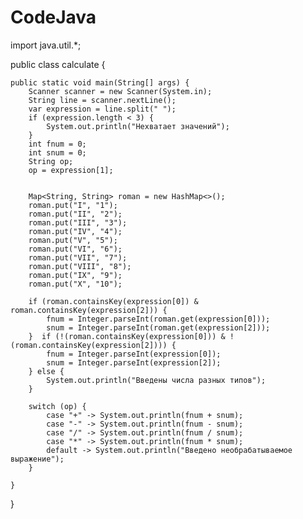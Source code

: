 # CodeJava
import java.util.*;

public class calculate {


    public static void main(String[] args) {
        Scanner scanner = new Scanner(System.in);
        String line = scanner.nextLine();
        var expression = line.split(" ");
        if (expression.length < 3) {
            System.out.println("Нехватает значений");
        }
        int fnum = 0;
        int snum = 0;
        String op;
        op = expression[1];


        Map<String, String> roman = new HashMap<>();
        roman.put("I", "1");
        roman.put("II", "2");
        roman.put("III", "3");
        roman.put("IV", "4");
        roman.put("V", "5");
        roman.put("VI", "6");
        roman.put("VII", "7");
        roman.put("VIII", "8");
        roman.put("IX", "9");
        roman.put("X", "10");

        if (roman.containsKey(expression[0]) & roman.containsKey(expression[2])) {
            fnum = Integer.parseInt(roman.get(expression[0]));
            snum = Integer.parseInt(roman.get(expression[2]));
        }  if (!(roman.containsKey(expression[0])) & !(roman.containsKey(expression[2]))) {
            fnum = Integer.parseInt(expression[0]);
            snum = Integer.parseInt(expression[2]);
        } else {
            System.out.println("Введены числа разных типов");
        }

        switch (op) {
            case "+" -> System.out.println(fnum + snum);
            case "-" -> System.out.println(fnum - snum);
            case "/" -> System.out.println(fnum / snum);
            case "*" -> System.out.println(fnum * snum);
            default -> System.out.println("Введено необрабатываемое выражение");
        }

    }
}
